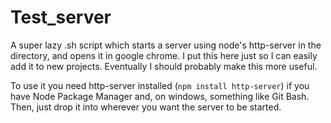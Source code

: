 # Test_server
A super lazy .sh script which starts a server using node's http-server in the directory, and opens it in google chrome. I put this here just so I can easily add it to new projects. Eventually I should probably make this more useful. 

To use it you need http-server installed (`npm install http-server`) if you have Node Package Manager and, on windows, something like Git Bash. Then, just drop it into wherever you want the server to be started. 
